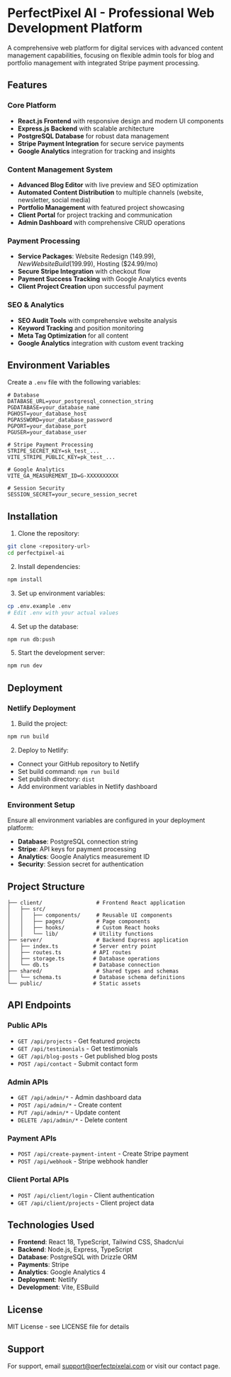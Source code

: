 # PerfectPixel AI - Professional Web Development Platform

A comprehensive web platform for digital services with advanced content management capabilities, focusing on flexible admin tools for blog and portfolio management with integrated Stripe payment processing.

## Features

### Core Platform
- **React.js Frontend** with responsive design and modern UI components
- **Express.js Backend** with scalable architecture
- **PostgreSQL Database** for robust data management
- **Stripe Payment Integration** for secure service payments
- **Google Analytics** integration for tracking and insights

### Content Management System
- **Advanced Blog Editor** with live preview and SEO optimization
- **Automated Content Distribution** to multiple channels (website, newsletter, social media)
- **Portfolio Management** with featured project showcasing
- **Client Portal** for project tracking and communication
- **Admin Dashboard** with comprehensive CRUD operations

### Payment Processing
- **Service Packages**: Website Redesign ($149.99), New Website Build ($199.99), Hosting ($24.99/mo)
- **Secure Stripe Integration** with checkout flow
- **Payment Success Tracking** with Google Analytics events
- **Client Project Creation** upon successful payment

### SEO & Analytics
- **SEO Audit Tools** with comprehensive website analysis
- **Keyword Tracking** and position monitoring
- **Meta Tag Optimization** for all content
- **Google Analytics** integration with custom event tracking

## Environment Variables

Create a `.env` file with the following variables:

```env
# Database
DATABASE_URL=your_postgresql_connection_string
PGDATABASE=your_database_name
PGHOST=your_database_host
PGPASSWORD=your_database_password
PGPORT=your_database_port
PGUSER=your_database_user

# Stripe Payment Processing
STRIPE_SECRET_KEY=sk_test_...
VITE_STRIPE_PUBLIC_KEY=pk_test_...

# Google Analytics
VITE_GA_MEASUREMENT_ID=G-XXXXXXXXXX

# Session Security
SESSION_SECRET=your_secure_session_secret
```

## Installation

1. Clone the repository:
```bash
git clone <repository-url>
cd perfectpixel-ai
```

2. Install dependencies:
```bash
npm install
```

3. Set up environment variables:
```bash
cp .env.example .env
# Edit .env with your actual values
```

4. Set up the database:
```bash
npm run db:push
```

5. Start the development server:
```bash
npm run dev
```

## Deployment

### Netlify Deployment

1. Build the project:
```bash
npm run build
```

2. Deploy to Netlify:
- Connect your GitHub repository to Netlify
- Set build command: `npm run build`
- Set publish directory: `dist`
- Add environment variables in Netlify dashboard

### Environment Setup

Ensure all environment variables are configured in your deployment platform:

- **Database**: PostgreSQL connection string
- **Stripe**: API keys for payment processing
- **Analytics**: Google Analytics measurement ID
- **Security**: Session secret for authentication

## Project Structure

```
├── client/                 # Frontend React application
│   ├── src/
│   │   ├── components/     # Reusable UI components
│   │   ├── pages/          # Page components
│   │   ├── hooks/          # Custom React hooks
│   │   └── lib/           # Utility functions
├── server/                 # Backend Express application
│   ├── index.ts           # Server entry point
│   ├── routes.ts          # API routes
│   ├── storage.ts         # Database operations
│   └── db.ts              # Database connection
├── shared/                 # Shared types and schemas
│   └── schema.ts          # Database schema definitions
└── public/                # Static assets
```

## API Endpoints

### Public APIs
- `GET /api/projects` - Get featured projects
- `GET /api/testimonials` - Get testimonials
- `GET /api/blog-posts` - Get published blog posts
- `POST /api/contact` - Submit contact form

### Admin APIs
- `GET /api/admin/*` - Admin dashboard data
- `POST /api/admin/*` - Create content
- `PUT /api/admin/*` - Update content
- `DELETE /api/admin/*` - Delete content

### Payment APIs
- `POST /api/create-payment-intent` - Create Stripe payment
- `POST /api/webhook` - Stripe webhook handler

### Client Portal APIs
- `POST /api/client/login` - Client authentication
- `GET /api/client/projects` - Client project data

## Technologies Used

- **Frontend**: React 18, TypeScript, Tailwind CSS, Shadcn/ui
- **Backend**: Node.js, Express, TypeScript
- **Database**: PostgreSQL with Drizzle ORM
- **Payments**: Stripe
- **Analytics**: Google Analytics 4
- **Deployment**: Netlify
- **Development**: Vite, ESBuild

## License

MIT License - see LICENSE file for details

## Support

For support, email support@perfectpixelai.com or visit our contact page.